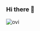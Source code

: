 ### Hi there 👋
<!--
<img src="https://github-readme-streak-stats.herokuapp.com/?user=jwrobbs&theme=tokyonight" alt="mystreak"/>
-->
<img src="https://github-readme-stats.vercel.app/api/top-langs?username=jwrobbs&show_icons=true&locale=en&layout=compact&theme=chartreuse-dark&size_weight=0&count_weight=1" alt="ovi" />



<!--
**jwrobbs/jwrobbs** is a ✨ _special_ ✨ repository because its `README.md` (this file) appears on your GitHub profile.

Here are some ideas to get you started:

- 🔭 I’m currently working on ...
- 🌱 I’m currently learning ...
- 👯 I’m looking to collaborate on ...
- 🤔 I’m looking for help with ...
- 💬 Ask me about ...
- 📫 How to reach me: ...
- 😄 Pronouns: ...
- ⚡ Fun fact: ...
-->
